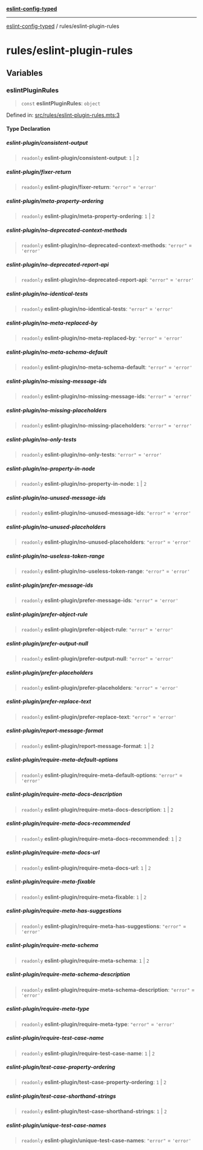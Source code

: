 [**eslint-config-typed**](../README.md)

---

[eslint-config-typed](../README.md) / rules/eslint-plugin-rules

# rules/eslint-plugin-rules

## Variables

### eslintPluginRules

> `const` **eslintPluginRules**: `object`

Defined in: [src/rules/eslint-plugin-rules.mts:3](https://github.com/noshiro-pf/eslint-config-typed/blob/main/src/rules/eslint-plugin-rules.mts#L3)

#### Type Declaration

##### eslint-plugin/consistent-output

> `readonly` **eslint-plugin/consistent-output**: `1` \| `2`

##### eslint-plugin/fixer-return

> `readonly` **eslint-plugin/fixer-return**: `"error"` = `'error'`

##### eslint-plugin/meta-property-ordering

> `readonly` **eslint-plugin/meta-property-ordering**: `1` \| `2`

##### eslint-plugin/no-deprecated-context-methods

> `readonly` **eslint-plugin/no-deprecated-context-methods**: `"error"` = `'error'`

##### eslint-plugin/no-deprecated-report-api

> `readonly` **eslint-plugin/no-deprecated-report-api**: `"error"` = `'error'`

##### eslint-plugin/no-identical-tests

> `readonly` **eslint-plugin/no-identical-tests**: `"error"` = `'error'`

##### eslint-plugin/no-meta-replaced-by

> `readonly` **eslint-plugin/no-meta-replaced-by**: `"error"` = `'error'`

##### eslint-plugin/no-meta-schema-default

> `readonly` **eslint-plugin/no-meta-schema-default**: `"error"` = `'error'`

##### eslint-plugin/no-missing-message-ids

> `readonly` **eslint-plugin/no-missing-message-ids**: `"error"` = `'error'`

##### eslint-plugin/no-missing-placeholders

> `readonly` **eslint-plugin/no-missing-placeholders**: `"error"` = `'error'`

##### eslint-plugin/no-only-tests

> `readonly` **eslint-plugin/no-only-tests**: `"error"` = `'error'`

##### eslint-plugin/no-property-in-node

> `readonly` **eslint-plugin/no-property-in-node**: `1` \| `2`

##### eslint-plugin/no-unused-message-ids

> `readonly` **eslint-plugin/no-unused-message-ids**: `"error"` = `'error'`

##### eslint-plugin/no-unused-placeholders

> `readonly` **eslint-plugin/no-unused-placeholders**: `"error"` = `'error'`

##### eslint-plugin/no-useless-token-range

> `readonly` **eslint-plugin/no-useless-token-range**: `"error"` = `'error'`

##### eslint-plugin/prefer-message-ids

> `readonly` **eslint-plugin/prefer-message-ids**: `"error"` = `'error'`

##### eslint-plugin/prefer-object-rule

> `readonly` **eslint-plugin/prefer-object-rule**: `"error"` = `'error'`

##### eslint-plugin/prefer-output-null

> `readonly` **eslint-plugin/prefer-output-null**: `"error"` = `'error'`

##### eslint-plugin/prefer-placeholders

> `readonly` **eslint-plugin/prefer-placeholders**: `"error"` = `'error'`

##### eslint-plugin/prefer-replace-text

> `readonly` **eslint-plugin/prefer-replace-text**: `"error"` = `'error'`

##### eslint-plugin/report-message-format

> `readonly` **eslint-plugin/report-message-format**: `1` \| `2`

##### eslint-plugin/require-meta-default-options

> `readonly` **eslint-plugin/require-meta-default-options**: `"error"` = `'error'`

##### eslint-plugin/require-meta-docs-description

> `readonly` **eslint-plugin/require-meta-docs-description**: `1` \| `2`

##### eslint-plugin/require-meta-docs-recommended

> `readonly` **eslint-plugin/require-meta-docs-recommended**: `1` \| `2`

##### eslint-plugin/require-meta-docs-url

> `readonly` **eslint-plugin/require-meta-docs-url**: `1` \| `2`

##### eslint-plugin/require-meta-fixable

> `readonly` **eslint-plugin/require-meta-fixable**: `1` \| `2`

##### eslint-plugin/require-meta-has-suggestions

> `readonly` **eslint-plugin/require-meta-has-suggestions**: `"error"` = `'error'`

##### eslint-plugin/require-meta-schema

> `readonly` **eslint-plugin/require-meta-schema**: `1` \| `2`

##### eslint-plugin/require-meta-schema-description

> `readonly` **eslint-plugin/require-meta-schema-description**: `"error"` = `'error'`

##### eslint-plugin/require-meta-type

> `readonly` **eslint-plugin/require-meta-type**: `"error"` = `'error'`

##### eslint-plugin/require-test-case-name

> `readonly` **eslint-plugin/require-test-case-name**: `1` \| `2`

##### eslint-plugin/test-case-property-ordering

> `readonly` **eslint-plugin/test-case-property-ordering**: `1` \| `2`

##### eslint-plugin/test-case-shorthand-strings

> `readonly` **eslint-plugin/test-case-shorthand-strings**: `1` \| `2`

##### eslint-plugin/unique-test-case-names

> `readonly` **eslint-plugin/unique-test-case-names**: `"error"` = `'error'`
